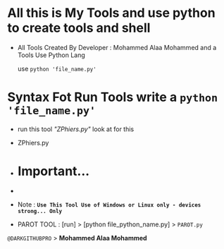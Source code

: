 # All this is My Tools and use python to create tools and shell

- All Tools Created By Developer : Mohammed Alaa Mohammed and a Tools Use Python Lang

  use ```python 'file_name.py'```



# Syntax Fot Run Tools write a ```python 'file_name.py'```

* run this tool *"ZPhiers.py"* look at for this
- ZPhiers.py

- # Important...
- 
-  Note : **```Use This Tool Use of Windows or Linux only - devices strong... Only```**
 

- PAROT TOOL : [run] > [python file_python_name.py] > ```PAROT.py```
  
 ```@DARKGITHUBPRO``` > **Mohammed Alaa Mohammed**
